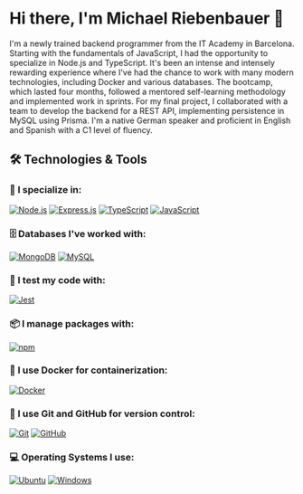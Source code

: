 # Hi there, I'm Michael Riebenbauer 👋

I'm a newly trained backend programmer from the IT Academy in Barcelona. Starting with the fundamentals of JavaScript, I had the opportunity to specialize in Node.js and TypeScript. It's been an intense and intensely rewarding experience where I've had the chance to work with many modern technologies, including Docker and various databases. The bootcamp, which lasted four months, followed a mentored self-learning methodology and implemented work in sprints. For my final project, I collaborated with a team to develop the backend for a REST API, implementing persistence in MySQL using Prisma. I'm a native German speaker and proficient in English and Spanish with a C1 level of fluency.

## 🛠️ Technologies & Tools

### 🎯 I specialize in:

[![Node.js](https://img.shields.io/badge/-Node.js-43853d?style=flat-square&logo=Node.js&logoColor=white)](https://nodejs.org/)
[![Express.js](https://img.shields.io/badge/-Express.js-404D59?style=flat-square)](https://expressjs.com/)
[![TypeScript](https://img.shields.io/badge/-TypeScript-007ACC?style=flat-square&logo=TypeScript&logoColor=white)](https://www.typescriptlang.org/)
[![JavaScript](https://img.shields.io/badge/-JavaScript-black?style=flat-square&logo=javascript)](https://developer.mozilla.org/en-US/docs/Web/JavaScript)

### 🗄️ Databases I've worked with:

[![MongoDB](https://img.shields.io/badge/-MongoDB-black?style=flat-square&logo=mongodb)](https://www.mongodb.com/)
[![MySQL](https://img.shields.io/badge/-MySQL-white?style=flat-square&logo=mysql)](https://www.mysql.com/)

### 🧪 I test my code with:

[![Jest](https://img.shields.io/badge/-Jest-C21325?style=flat-square&logo=Jest&logoColor=white)](https://jestjs.io/)

### 📦 I manage packages with:

[![npm](https://img.shields.io/badge/-npm-CB3837?style=flat-square&logo=npm)](https://www.npmjs.com/)

### 🐳 I use Docker for containerization:

[![Docker](https://img.shields.io/badge/-Docker-black?style=flat-square&logo=docker)](https://www.docker.com/)

### 🔄 I use Git and GitHub for version control:

[![Git](https://img.shields.io/badge/-Git-black?style=flat-square&logo=git)](https://git-scm.com/)
[![GitHub](https://img.shields.io/badge/-GitHub-181717?style=flat-square&logo=github)](https://github.com/)

### 💻 Operating Systems I use:

[![Ubuntu](https://img.shields.io/badge/-Ubuntu-E95420?style=flat-square&logo=Ubuntu&logoColor=white)](https://ubuntu.com/desktop/wsl)
[![Windows](https://img.shields.io/badge/Windows-0078D6?style=flat-square&logo=windows)](https://www.microsoft.com/windows)

